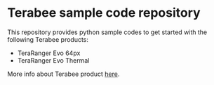 # Terabee sample code repository
This repository provides python sample codes to get started with the following Terabee products:

* TeraRanger Evo 64px
* TeraRanger Evo Thermal

More info about Terabee product [here](https://www.terabee.com/distance-sensors/).
